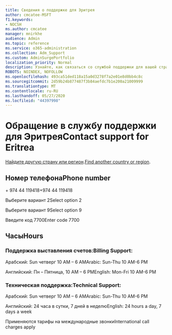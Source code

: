 ```yaml
---
title: Сведения о поддержке для Эритрея
author: cmcatee-MSFT
f1.keywords:
- NOCSH
ms.author: cmcatee
manager: mnirkhe
audience: Admin
ms.topic: reference
ms.service: o365-administration
ms.collection: Adm_Support
ms.custom: AdminSurgePortfolio
localization_priority: Normal
description: Узнайте, как связаться со службой поддержки для вашей страны или региона.
ROBOTS: NOINDEX, NOFOLLOW
ms.openlocfilehash: 493ca51ded118a15a0d3278f7a2e01e8d0bb4c8c
ms.sourcegitcommit: 2d59b24b877487f3b84aefdc7b1e200a21009999
ms.translationtype: MT
ms.contentlocale: ru-RU
ms.lasthandoff: 05/27/2020
ms.locfileid: "44397998"
---
```

# <a name="contact-support-for-eritrea"></a><span data-ttu-id="38a37-103">Обращение в службу поддержки для Эритрея</span><span class="sxs-lookup"><span data-stu-id="38a37-103">Contact support for Eritrea</span></span>

<span data-ttu-id="38a37-104">[Найдите другую страну или регион](../contact-support-for-business-products.md).</span><span class="sxs-lookup"><span data-stu-id="38a37-104">[Find another country or region](../contact-support-for-business-products.md).</span></span>

## <a name="phone-number"></a><span data-ttu-id="38a37-105">Номер телефона</span><span class="sxs-lookup"><span data-stu-id="38a37-105">Phone number</span></span>
<span data-ttu-id="38a37-106">+ 974 44 119418</span><span class="sxs-lookup"><span data-stu-id="38a37-106">+974 44 119418</span></span>

<span data-ttu-id="38a37-107">Выберите вариант 2</span><span class="sxs-lookup"><span data-stu-id="38a37-107">Select option 2</span></span>

<span data-ttu-id="38a37-108">Выберите вариант 9</span><span class="sxs-lookup"><span data-stu-id="38a37-108">Select option 9</span></span>

<span data-ttu-id="38a37-109">Введите код 7700</span><span class="sxs-lookup"><span data-stu-id="38a37-109">Enter code 7700</span></span>

## <a name="hours"></a><span data-ttu-id="38a37-110">Часы</span><span class="sxs-lookup"><span data-stu-id="38a37-110">Hours</span></span>
### <a name="billing-support"></a><span data-ttu-id="38a37-111">Поддержка выставления счетов:</span><span class="sxs-lookup"><span data-stu-id="38a37-111">Billing Support:</span></span>

<span data-ttu-id="38a37-112">Арабский: Sun четверг 10 AM – 6 AM</span><span class="sxs-lookup"><span data-stu-id="38a37-112">Arabic: Sun-Thu 10 AM-6 PM</span></span>

<span data-ttu-id="38a37-113">Английский: Пн – Пятница, 10 AM – 6 PM</span><span class="sxs-lookup"><span data-stu-id="38a37-113">English: Mon-Fri 10 AM-6 PM</span></span>

### <a name="technical-support"></a><span data-ttu-id="38a37-114">Техническая поддержка:</span><span class="sxs-lookup"><span data-stu-id="38a37-114">Technical Support:</span></span>

<span data-ttu-id="38a37-115">Арабский: Sun четверг 10 AM – 6 AM</span><span class="sxs-lookup"><span data-stu-id="38a37-115">Arabic: Sun-Thu 10 AM-6 PM</span></span>

<span data-ttu-id="38a37-116">Английский: 24 часа в сутки, 7 дней в неделю</span><span class="sxs-lookup"><span data-stu-id="38a37-116">English: 24 hours a day, 7 days a week</span></span>

<span data-ttu-id="38a37-117">Применяются тарифы на международные звонки</span><span class="sxs-lookup"><span data-stu-id="38a37-117">International call charges apply</span></span>
